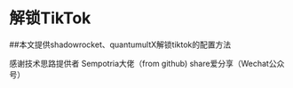 # 解锁TikTok
##本文提供shadowrocket、quantumultX解锁tiktok的配置方法

感谢技术思路提供者
Sempotria大佬（from github)
share爱分享（Wechat公众号）
